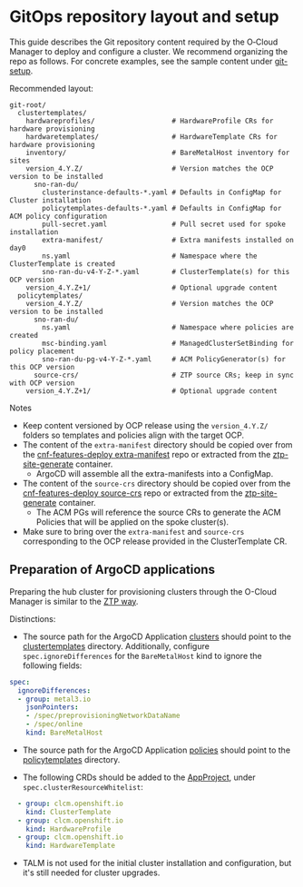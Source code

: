 <!--
SPDX-FileCopyrightText: Red Hat

SPDX-License-Identifier: Apache-2.0
-->

# GitOps repository layout and setup

This guide describes the Git repository content required by the O‑Cloud Manager to deploy and configure a cluster. We recommend organizing the repo as follows. For concrete examples, see the sample content under [git-setup](./samples/git-setup/).

Recommended layout:

```text
git-root/
  clustertemplates/
    hardwareprofiles/                   # HardwareProfile CRs for hardware provisioning
    hardwaretemplates/                  # HardwareTemplate CRs for hardware provisioning
    inventory/                          # BareMetalHost inventory for sites
    version_4.Y.Z/                      # Version matches the OCP version to be installed
      sno-ran-du/
        clusterinstance-defaults-*.yaml # Defaults in ConfigMap for Cluster installation
        policytemplates-defaults-*.yaml # Defaults in ConfigMap for ACM policy configuration
        pull-secret.yaml                # Pull secret used for spoke installation
        extra-manifest/                 # Extra manifests installed on day0
        ns.yaml                         # Namespace where the ClusterTemplate is created
        sno-ran-du-v4-Y-Z-*.yaml        # ClusterTemplate(s) for this OCP version
    version_4.Y.Z+1/                    # Optional upgrade content
  policytemplates/
    version_4.Y.Z/                      # Version matches the OCP version to be installed
      sno-ran-du/
        ns.yaml                         # Namespace where policies are created
        msc-binding.yaml                # ManagedClusterSetBinding for policy placement
        sno-ran-du-pg-v4-Y-Z-*.yaml     # ACM PolicyGenerator(s) for this OCP version
      source-crs/                       # ZTP source CRs; keep in sync with OCP version
    version_4.Y.Z+1/                    # Optional upgrade content
```

Notes

* Keep content versioned by OCP release using the `version_4.Y.Z/` folders so templates and policies align with the target OCP.
* The content of the `extra-manifest` directory should be copied over from the [cnf-features-deploy extra-manifest](https://github.com/openshift-kni/cnf-features-deploy/tree/master/ztp/source-crs/extra-manifest) repo 
or extracted from the [ztp-site-generate](https://catalog.redhat.com/software/containers/openshift4/ztp-site-generate-rhel8/6154c29fd2c7f84a4d2edca1) container.
  * ArgoCD will assemble all the extra-manifests into a ConfigMap.
* The content of the `source-crs` directory should be copied over from the [cnf-features-deploy source-crs](https://github.com/openshift-kni/cnf-features-deploy/tree/master/ztp/source-crs/) repo
or extracted from the [ztp-site-generate](https://catalog.redhat.com/software/containers/openshift4/ztp-site-generate-rhel8/6154c29fd2c7f84a4d2edca1) container.
  * The ACM PGs will reference the source CRs to generate the ACM Policies that will be applied on the spoke cluster(s).
* Make sure to bring over the `extra-manifest` and `source-crs` corresponding to the OCP release provided in the ClusterTemplate CR.

## Preparation of ArgoCD applications

Preparing the hub cluster for provisioning clusters through the O-Cloud Manager is similar to the [ZTP way](https://github.com/openshift-kni/cnf-features-deploy/tree/master/ztp/gitops-subscriptions/argocd#preparation-of-hub-cluster-for-ztp).

Distinctions:

* The source path for the ArgoCD Application [clusters](https://github.com/openshift-kni/cnf-features-deploy/blob/master/ztp/gitops-subscriptions/argocd/deployment/clusters-app.yaml) should point to the [clustertemplates](./clustertemplates/) directory. Additionally, configure `spec.ignoreDifferences` for the `BareMetalHost` kind to ignore the following fields:
```yaml
spec:
  ignoreDifferences:
  - group: metal3.io
    jsonPointers:
    - /spec/preprovisioningNetworkDataName
    - /spec/online
    kind: BareMetalHost
```
* The source path for the ArgoCD Application [policies](https://github.com/openshift-kni/cnf-features-deploy/blob/master/ztp/gitops-subscriptions/argocd/deployment/policies-app.yaml) should point to the [policytemplates](./policytemplates/) directory.

* The following CRDs should be added to the [AppProject](https://github.com/openshift-kni/cnf-features-deploy/blob/master/ztp/gitops-subscriptions/argocd/deployment/app-project.yaml), under `spec.clusterResourceWhitelist`:

```yaml
  - group: clcm.openshift.io
    kind: ClusterTemplate
  - group: clcm.openshift.io
    kind: HardwareProfile
  - group: clcm.openshift.io
    kind: HardwareTemplate
```

* TALM is not used for the initial cluster installation and configuration, but it's still needed for cluster upgrades.
